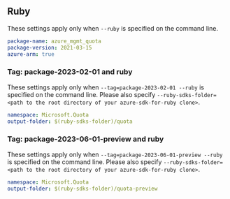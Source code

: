 ## Ruby

These settings apply only when `--ruby` is specified on the command line.

```yaml
package-name: azure_mgmt_quota
package-version: 2021-03-15
azure-arm: true
```

### Tag: package-2023-02-01 and ruby

These settings apply only when `--tag=package-2023-02-01 --ruby` is specified on the command line.
Please also specify `--ruby-sdks-folder=<path to the root directory of your azure-sdk-for-ruby clone>`.

```yaml $(tag) == 'package-2023-02-01' && $(ruby)
namespace: Microsoft.Quota
output-folder: $(ruby-sdks-folder)/quota
```

### Tag: package-2023-06-01-preview and ruby

These settings apply only when `--tag=package-2023-06-01-preview --ruby` is specified on the command line.
Please also specify `--ruby-sdks-folder=<path to the root directory of your azure-sdk-for-ruby clone>`.

```yaml $(tag) == 'package-2021-03-15-preview' && $(ruby)
namespace: Microsoft.Quota
output-folder: $(ruby-sdks-folder)/quota-preview
```

